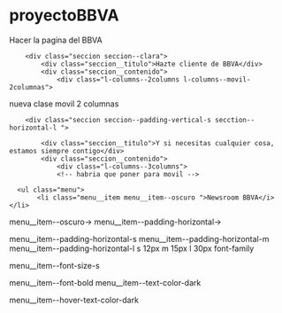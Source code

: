 # proyectoBBVA
Hacer la pagina del BBVA

 <!-- -----------------------------hacerse cliente------------------------------------- -->

        <div class="seccion seccion--clara">
            <div class="seccion__titulo">Hazte cliente de BBVA</div>
            <div class="seccion__contenido">
                <div class="l-columns--2columns l-columns--movil-2columnas">

nueva clase movil 2 columnas
  <!-- --------------Y si necesitas cualquier cosa, estamos siempre contigo -->
        <div class="seccion seccion--padding-vertical-s secction--horizontal-l ">
<!-- hay que poner los pading vertical y horizontal ademas para movil-->
            <div class="seccion__titulo">Y si necesitas cualquier cosa, estamos siempre contigo</div>
            <div class="seccion__contenido">
                <div class="l-columns--3columns">  
                <!-- habria que poner para movil -->
<!-- menusss -->
      <ul class="menu">
           <li class="menu__item menu__item--oscuro ">Newsroom BBVA</i></li>

menu__item--oscuro->
menu__item--padding-horizontal->

menu__item--padding-horizontal-s
menu__item--padding-horizontal-m
menu__item--padding-horizontal-l
    s 12px
    m 15px
    l 30px
font-family

menu__item--font-size-s
     

menu__item--font-bold
menu__item--text-color-dark


menu__item--hover-text-color-dark
